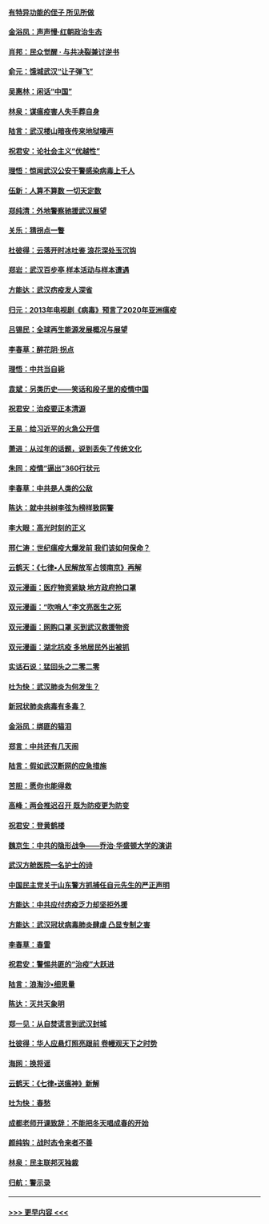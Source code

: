 #### [有特异功能的侄子 所见所做](../pages/nsc993/n11901154.md?t=02281402) 
#### [金浴凤：声声慢‧红朝政治生态](../pages/nsc993/n11899553.md?t=02281402) 
#### [肖邦：民众觉醒 · 与共决裂兼讨逆书](../pages/nsc993/n11898435.md?t=02281402) 
#### [俞元：饿城武汉“让子弹飞”](../pages/nsc993/n11898344.md?t=02281402) 
#### [吴惠林：闲话“中国”](../pages/nsc993/n11898182.md?t=02281402) 
#### [林泉：谋瘟疫害人失手葬自身](../pages/nsc993/n11897892.md?t=02281402) 
#### [陆言：武汉楼山暗夜传来地狱嚎声](../pages/nsc993/n11897033.md?t=02281402) 
#### [祝君安：论社会主义“优越性”](../pages/nsc993/n11897005.md?t=02281402) 
#### [理悟：惊闻武汉公安干警感染病毒上千人](../pages/nsc993/n11896947.md?t=02281402) 
#### [伍新：人算不算数 一切天定数](../pages/nsc993/n11893372.md?t=02281402) 
#### [郑纯清：外地警察驰援武汉展望](../pages/nsc993/n11893115.md?t=02281402) 
#### [关乐：猜拐点一瞥](../pages/nsc993/n11893020.md?t=02281402) 
#### [杜彼得：云落开时冰吐鉴 浪花深处玉沉钩](../pages/nsc993/n11892107.md?t=02281402) 
#### [郑岩：武汉百步亭 样本活动与样本遭遇](../pages/nsc993/n11892310.md?t=02281402) 
#### [方能达：武汉疠疫发人深省](../pages/nsc993/n11891376.md?t=02281402) 
#### [归元：2013年电视剧《病毒》预言了2020年亚洲瘟疫](../pages/nsc993/n11891126.md?t=02281402) 
#### [吕锡民：全球再生能源发展概况与展望](../pages/nsc993/n11890613.md?t=02281402) 
#### [李春草：醉花阴·拐点](../pages/nsc993/n11890567.md?t=02281402) 
#### [理悟：中共当自毙](../pages/nsc993/n11890559.md?t=02281402) 
#### [袁斌：另类历史——笑话和段子里的疫情中国](../pages/nsc993/n11889243.md?t=02281402) 
#### [祝君安：治疫要正本清源](../pages/nsc993/n11889085.md?t=02281402) 
#### [王易：给习近平的火急公开信](../pages/nsc993/n11888225.md?t=02281402) 
#### [萧进：从过年的话题，说到丢失了传统文化](../pages/nsc993/n11887732.md?t=02281402) 
#### [朱同：疫情“逼出”360行状元](../pages/nsc993/n11887678.md?t=02281402) 
#### [李春草：中共是人类的公敌](../pages/nsc993/n11887656.md?t=02281402) 
#### [陈达：就中共树李弦为榜样致网警](../pages/nsc993/n11887625.md?t=02281402) 
#### [李大眼：高光时刻的正义](../pages/nsc993/n11887585.md?t=02281402) 
#### [邢仁涛：世纪瘟疫大爆发前 我们该如何保命？](../pages/nsc993/n11887535.md?t=02281402) 
#### [云鹤天：《七律▪人民解放军占领南京》再解](../pages/nsc993/n11887524.md?t=02281402) 
#### [双元漫画：医疗物资紧缺 地方政府抢口罩](../pages/nsc993/n11884744.md?t=02281402) 
#### [双元漫画：“吹哨人”李文亮医生之死](../pages/nsc993/n11884705.md?t=02281402) 
#### [双元漫画：网购口罩 买到武汉救援物资](../pages/nsc993/n11884670.md?t=02281402) 
#### [双元漫画：湖北抗疫 多地居民外出被抓](../pages/nsc993/n11884643.md?t=02281402) 
#### [实话石说：猛回头之二零二零](../pages/nsc993/n11883968.md?t=02281402) 
#### [吐为快：武汉肺炎为何发生？](../pages/nsc993/n11882180.md?t=02281402) 
#### [新冠状肺炎病毒有多毒？](../pages/nsc993/n11881790.md?t=02281402) 
#### [金浴凤：绑匪的猫泪](../pages/nsc993/n11880664.md?t=02281402) 
#### [郑言：中共还有几天闹](../pages/nsc993/n11880645.md?t=02281402) 
#### [陆言：假如武汉断网的应急措施](../pages/nsc993/n11880619.md?t=02281402) 
#### [苦胆：愿你也能得救](../pages/nsc993/n11880601.md?t=02281402) 
#### [高峰：两会推迟召开  既为防疫更为防变](../pages/nsc993/n11879977.md?t=02281402) 
#### [祝君安：登黄鹤楼](../pages/nsc993/n11880583.md?t=02281402) 
#### [魏京生：中共的隐形战争——乔治‧华盛顿大学的演讲](../pages/nsc993/n11879765.md?t=02281402) 
#### [武汉方舱医院一名护士的诗](../pages/nsc993/n11878480.md?t=02281402) 
#### [中国民主党关于山东警方抓捕任自元先生的严正声明](../pages/nsc993/n11877506.md?t=02281402) 
#### [方能达：中共应付疠疫乏力却坚拒外援](../pages/nsc993/n11877497.md?t=02281402) 
#### [方能达：武汉冠状病毒肺炎肆虐 凸显专制之害](../pages/nsc993/n11877475.md?t=02281402) 
#### [李春草：春雷](../pages/nsc993/n11876287.md?t=02281402) 
#### [祝君安：警惕共匪的“治疫”大跃进](../pages/nsc993/n11876084.md?t=02281402) 
#### [陆言：浪淘沙•细思量](../pages/nsc993/n11876071.md?t=02281402) 
#### [陈达：灭共天象明](../pages/nsc993/n11876063.md?t=02281402) 
#### [郑一见：从自焚谎言到武汉封城](../pages/nsc993/n11875621.md?t=02281402) 
#### [杜彼得：华人应悬灯照亮跟前 卷幔观天下之时势](../pages/nsc993/n11874822.md?t=02281402) 
#### [海网：换将谣](../pages/nsc993/n11873712.md?t=02281402) 
#### [云鹤天：《七律▪送瘟神》新解](../pages/nsc993/n11873598.md?t=02281402) 
#### [吐为快：春愁](../pages/nsc993/n11872801.md?t=02281402) 
#### [成都老师开课致辞：不能把冬天唱成春的开始](../pages/nsc993/n11872653.md?t=02281402) 
#### [颜纯钩：战时态令来者不善](../pages/nsc993/n11872011.md?t=02281402) 
#### [林泉：民主联邦灭独裁](../pages/nsc993/n11870998.md?t=02281402) 
#### [归航：警示录](../pages/nsc993/n11870963.md?t=02281402) 

----
#### [ >>> 更早内容 <<< ](../indexes/nsc993-earlier.md)
